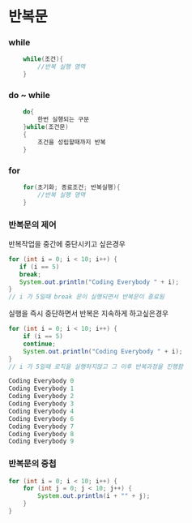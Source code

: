 <h1>반복문</h1>

<h3>while</h3>

```java
	while(조건){
    	//반복 실행 영역
    }
```

<h3>do ~ while</h3>

```java
	do{
    	한번 실행되는 구문
    }while(조건문)
    {
    	조건을 성립할때까지 반복
    }
```

<h3>for</h3>

```java
	for(초기화; 종료조건; 반복실행){
    	//반복 실행 영역
    }
```

<h3>반복문의 제어</h3>

반복작업을 중간에 중단시키고 싶은경우

```java
for (int i = 0; i < 10; i++) {
   if (i == 5)
   break;
   System.out.println("Coding Everybody " + i);
}
// i 가 5일때 break 문이 실행되면서 반복문이 종료됨
```
실행을 즉시 중단하면서 반복은 지속하게 하고싶은경우
```java
for (int i = 0; i < 10; i++) {
    if (i == 5)
    continue;
    System.out.println("Coding Everybody " + i);
}
// i 가 5일때 로직을 실행하지않고 그 이후 반복과정을 진행함
```

```java
Coding Everybody 0
Coding Everybody 1
Coding Everybody 2
Coding Everybody 3
Coding Everybody 4
Coding Everybody 6
Coding Everybody 7
Coding Everybody 8
Coding Everybody 9
```

<h3>반복문의 중첩</h3>

```java
for (int i = 0; i < 10; i++) {
    for (int j = 0; j < 10; j++) {
    	System.out.println(i + "" + j);
    }
}
```